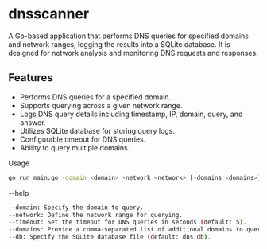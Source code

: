# dnsscanner

A Go-based application that performs DNS queries for specified domains and network ranges, logging the results into a SQLite database. It is designed for network analysis and monitoring DNS requests and responses.

## Features
- Performs DNS queries for a specified domain.
- Supports querying across a given network range.
- Logs DNS query details including timestamp, IP, domain, query, and answer.
- Utilizes SQLite database for storing query logs.
- Configurable timeout for DNS queries.
- Ability to query multiple domains.

Usage
```sh
go run main.go -domain <domain> -network <network> [-domains <domains>] [-timeout <timeout>] [-db <dbfile>]
```
--help
```sh
--domain: Specify the domain to query.
--network: Define the network range for querying.
--timeout: Set the timeout for DNS queries in seconds (default: 5).
--domains: Provide a comma-separated list of additional domains to query.
--db: Specify the SQLite database file (default: dns.db).
```